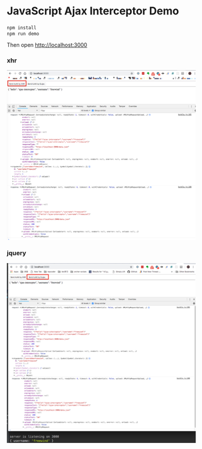 JavaScript Ajax Interceptor Demo
================================

```
npm install
npm run demo
```

Then open <http://localhost:3000>

### xhr

![xhr](./images/xhr.jpg)

### jquery

![jquery](./images/jquery.jpg)

